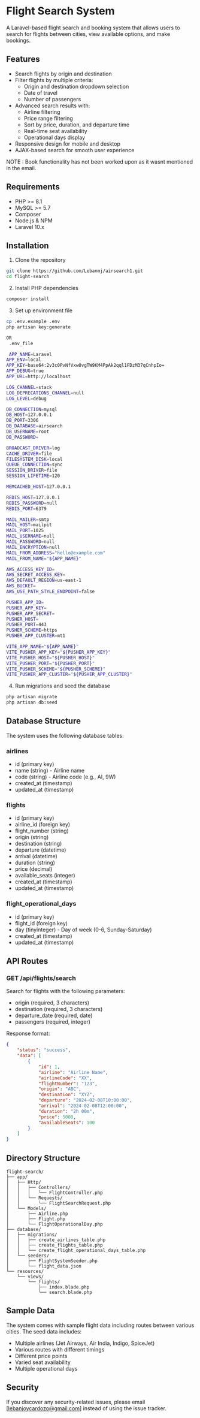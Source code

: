 # Flight Search System

A Laravel-based flight search and booking system that allows users to search for flights between cities, view available options, and make bookings.

## Features

- Search flights by origin and destination
- Filter flights by multiple criteria:
  - Origin and destination dropdown selection
  - Date of travel
  - Number of passengers
- Advanced search results with:
  - Airline filtering
  - Price range filtering
  - Sort by price, duration, and departure time
  - Real-time seat availability
  - Operational days display
- Responsive design for mobile and desktop
- AJAX-based search for smooth user experience

NOTE : Book functionality has  not been worked upon as it wasnt mentioned in the email.

## Requirements

- PHP >= 8.1
- MySQL >= 5.7
- Composer
- Node.js & NPM
- Laravel 10.x

## Installation

1. Clone the repository
```bash
git clone https://github.com/Lebanmj/airsearch1.git
cd flight-search
```

2. Install PHP dependencies
```bash
composer install
```


3. Set up environment file
```bash
cp .env.example .env
php artisan key:generate

OR
 .env_file 

 APP_NAME=Laravel
APP_ENV=local
APP_KEY=base64:2v3c0PvNfVxw0vgTW9KM4PpAk2qql1FDzM37qCnhpIo=
APP_DEBUG=true
APP_URL=http://localhost

LOG_CHANNEL=stack
LOG_DEPRECATIONS_CHANNEL=null
LOG_LEVEL=debug

DB_CONNECTION=mysql
DB_HOST=127.0.0.1
DB_PORT=3306
DB_DATABASE=airsearch
DB_USERNAME=root
DB_PASSWORD=

BROADCAST_DRIVER=log
CACHE_DRIVER=file
FILESYSTEM_DISK=local
QUEUE_CONNECTION=sync
SESSION_DRIVER=file
SESSION_LIFETIME=120

MEMCACHED_HOST=127.0.0.1

REDIS_HOST=127.0.0.1
REDIS_PASSWORD=null
REDIS_PORT=6379

MAIL_MAILER=smtp
MAIL_HOST=mailpit
MAIL_PORT=1025
MAIL_USERNAME=null
MAIL_PASSWORD=null
MAIL_ENCRYPTION=null
MAIL_FROM_ADDRESS="hello@example.com"
MAIL_FROM_NAME="${APP_NAME}"

AWS_ACCESS_KEY_ID=
AWS_SECRET_ACCESS_KEY=
AWS_DEFAULT_REGION=us-east-1
AWS_BUCKET=
AWS_USE_PATH_STYLE_ENDPOINT=false

PUSHER_APP_ID=
PUSHER_APP_KEY=
PUSHER_APP_SECRET=
PUSHER_HOST=
PUSHER_PORT=443
PUSHER_SCHEME=https
PUSHER_APP_CLUSTER=mt1

VITE_APP_NAME="${APP_NAME}"
VITE_PUSHER_APP_KEY="${PUSHER_APP_KEY}"
VITE_PUSHER_HOST="${PUSHER_HOST}"
VITE_PUSHER_PORT="${PUSHER_PORT}"
VITE_PUSHER_SCHEME="${PUSHER_SCHEME}"
VITE_PUSHER_APP_CLUSTER="${PUSHER_APP_CLUSTER}"

```


4. Run migrations and seed the database
```bash
php artisan migrate
php artisan db:seed
```

## Database Structure

The system uses the following database tables:

### airlines
- id (primary key)
- name (string) - Airline name
- code (string) - Airline code (e.g., AI, 9W)
- created_at (timestamp)
- updated_at (timestamp)

### flights
- id (primary key)
- airline_id (foreign key)
- flight_number (string)
- origin (string)
- destination (string)
- departure (datetime)
- arrival (datetime)
- duration (string)
- price (decimal)
- available_seats (integer)
- created_at (timestamp)
- updated_at (timestamp)

### flight_operational_days
- id (primary key)
- flight_id (foreign key)
- day (tinyinteger) - Day of week (0-6, Sunday-Saturday)
- created_at (timestamp)
- updated_at (timestamp)

## API Routes

### GET /api/flights/search
Search for flights with the following parameters:
- origin (required, 3 characters)
- destination (required, 3 characters)
- departure_date (required, date)
- passengers (required, integer)

Response format:
```json
{
    "status": "success",
    "data": [
        {
            "id": 1,
            "airline": "Airline Name",
            "airlineCode": "XX",
            "flightNumber": "123",
            "origin": "ABC",
            "destination": "XYZ",
            "departure": "2024-02-08T10:00:00",
            "arrival": "2024-02-08T12:00:00",
            "duration": "2h 00m",
            "price": 5000,
            "availableSeats": 100
        }
    ]
}
```

## Directory Structure

```
flight-search/
├── app/
│   ├── Http/
│   │   ├── Controllers/
│   │   │   └── FlightController.php
│   │   └── Requests/
│   │       └── FlightSearchRequest.php
│   └── Models/
│       ├── Airline.php
│       ├── Flight.php
│       └── FlightOperationalDay.php
├── database/
│   ├── migrations/
│   │   ├── create_airlines_table.php
│   │   ├── create_flights_table.php
│   │   └── create_flight_operational_days_table.php
│   └── seeders/
│       ├── FlightSystemSeeder.php
│       └── flight_data.json
└── resources/
    └── views/
        └── flights/
            ├── index.blade.php
            └── search.blade.php
```

## Sample Data

The system comes with sample flight data including routes between various cities. The seed data includes:
- Multiple airlines (Jet Airways, Air India, Indigo, SpiceJet)
- Various routes with different timings
- Different price points
- Varied seat availability
- Multiple operational days



## Security

If you discover any security-related issues, please email [lebanjoycardozo@gmail.com] instead of using the issue tracker.

